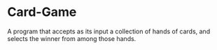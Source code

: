 # Card-Game
A program that accepts as its input a collection of hands of cards, and selects the winner from among those hands.
